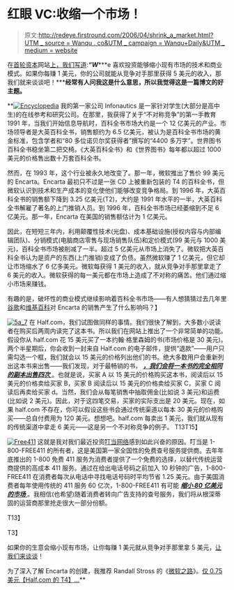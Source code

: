 # 红眼 VC:收缩一个市场！

> 原文:[http://redeye.firstround.com/2006/04/shrink_a_market.html?UTM _ source = Wanqu . co&UTM _ campaign = Wanqu+Daily&UTM _ medium = website](http://redeye.firstround.com/2006/04/shrink_a_market.html?utm_source=wanqu.co&utm_campaign=Wanqu+Daily&utm_medium=website)

在[首轮资本](http://www.firstround.com/)网站[上，我们写道](http://www.firstround.com/our_focus.html):***“W******e 喜欢投资能够缩小现有市场的技术和商业模式。如果你每赚 1 美元，你的公司就能从竞争对手那里获得 5 美元的收入，那我们就来谈谈吧！*****经常有人问我这是什么意思，所以我觉得这是一篇博文的好主题。** 

 **[![Encyclopedia](../Images/74fc15df55c9e45f48bad77ea423c127.png "Encyclopedia")](https://www.britannica.com/) 我的第一家公司 Infonautics 是一家针对学生(大部分是高中生)的在线参考和研究公司。在那里，我获得了关于“不对称竞争”的第一手教育 1991 年，当我们开始信息导航时，百科全书市场大约是一个 12 亿美元的产业。市场领导者是大英百科全书，销售额约为 6.5 亿美元，被认为是百科全书市场的黄金标准，包含学者和“80 多位诺贝尔奖获得者”撰写的“4400 多万字”。世界图书百科全书稳坐第二把交椅。《大英百科全书》和《世界图书》每年都以超过 1000 美元的价格售出数十万套百科全书。 

然而，在 1993 年，这个行业被永久地改变了。那一年，微软推出了售价 99 美元的 Encarta。Encarta 最初只不过是一张 CD 上被重新包装的 T4 的百科全书，但微软认识到技术和生产成本的变化使他们能够改变竞争格局。到 1996 年，大英百科全书的销售额下降到 3.25 亿美元(T2)，大约是 1991 年水平的一半，大英百科全书解雇了著名的上门推销人员。到 1996 年，百科全书市场已经萎缩到不足 6 亿美元。那一年，Encarta 在美国的销售额估计为 1 亿美元。

因此，在短短三年内，利用颠覆性技术(光盘)、成本基础设施(授权内容与内部编辑团队)、分销模式(电脑商店零售与现场销售队伍)和定价模式(99 美元与 1000 美元)，百科全书市场被削减了一半。超过 5 亿美元从市场上消失了。微软把大英百科全书认为是资产的东西(上门推销)变成了负债。虽然微软赚了 1 亿美元，但它却让市场缩水了 6 亿多美元。微软每获得 1 美元的收入，就从竞争对手那里拿走了 6 美元的收入。微软获得的每一美元都在市场上造成了不对称的痛苦。他们通过缩小市场来赚钱。

有趣的是，破坏性的商业模式继续影响着百科全书市场——有人想猜猜过去几年里[谷歌](https://www.google.com)和[维基百科](https://en.wikipedia.org/wiki/Wikipedia)对 Encarta 的销售产生了什么影响吗？】

[![5a_7](../Images/678c851e86ac64a3e81267146c9352df.png "5a_7")](http://product.half.ebay.com/The-Partner_W0QQprZ1037314QQtgZinfo) 在 Half.com，我们试图做同样的事情。我们很快了解到，大多数小说读者在购买后两周内读完了这本书。所以我们在网站上推出了一个非常简单的功能。假设你从 half.com 花 15 美元买了一本约翰·格里森姆的书(市场价格是 30 美元)。两个半星期后，你会收到一封来自 Half.com 的电子邮件，提供“退款”——用户只需勾选一个框，我们就会以 15 美元的价格列出他们的书。绝大多数用户会重新列出这本书来出售——我们发现，对于最畅销的书， *<u> **，我们会将一本书的完全相同的副本出售四次** </u>* 。也就是说，买家 A 以 15 美元的价格购买这本书，阅读后以 15 美元的价格卖给买家 B，买家 B 阅读后以 15 美元的价格卖给买家 C，买家 C 阅读后再卖给买家 d。当然，我们会从每笔销售中抽取佣金(比如说 3 美元)和运费(比如说 2 美元)。因此，对于这四笔交易，买家的实际支出是 20 美元。现在，如果 half.com 不存在，你可以假设这些书会通过传统渠道以每本 30 美元的价格购买——总自付费用为 120 美元。想想吧。half.com 每卖出 1 美元，我们就从现有的传统渠道中拿走 6 美元——这是另一个不对称竞争的例子。
T13T15】

[![Free411](../Images/ebc405c3936d934b28b8287a2e0c8a3d.png "Free411")](http://www.free411.com) 这就是我对我们最近投资[叮当网络](http://www.free411.com)感到如此兴奋的原因。叮当是 1-800-FREE411 的所有者，这是美国第一家全国性的免费查号服务提供商。去年年底推出的 1-800 免费 411 服务为消费者提供了一个免费的选择，以替代传统运营商提供的高成本 411 服务。通过在给出电话号码之前加入 10 秒钟的广告，1-800-FREE411 在消费者每次从电话中寻找电话号码时平均节省 1.25 美元。由于美国消费者每年使用传统的 411 服务 60 亿次，1-800-FREE411 有可能 *<u> **缩小 80 亿美元的市场** </u>* 。我相信(也希望)随着消费者转向广告支持的查号服务，我们将从根深蒂固的运营商那里抢走很大一部分份额。

T13】

T3】

如果你的生意会缩小现有市场，让你每赚 1 美元就从竞争对手那里拿 5 美元，[让我们来谈谈](http://www.firstround.com/contact.html)！

为了深入了解 Encarta 的创建，我推荐 Randall Stross 的《[微软之路](http://product.half.ebay.com/The-Microsoft-Way_W0QQtgZinfoQQprZ56754)》。[仅 0.75 美元【Half.com 的 T4】...](http://product.half.ebay.com/The-Microsoft-Way_W0QQtgZinfoQQprZ56754)**